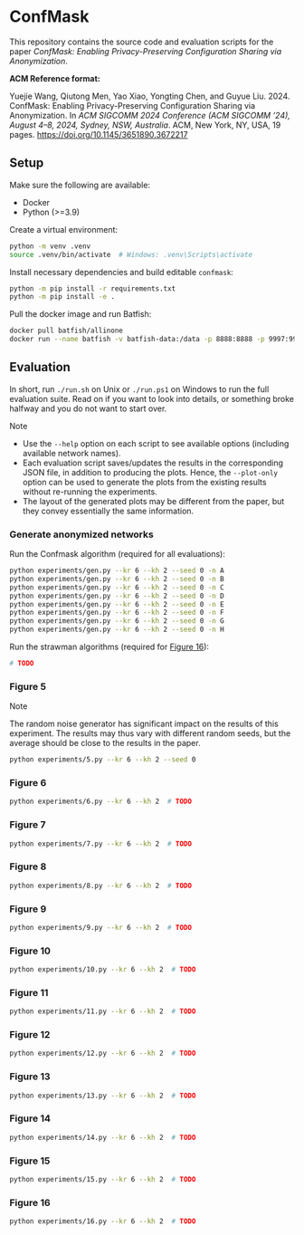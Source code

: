 # ConfMask

This repository contains the source code and evaluation scripts for the paper *ConfMask: Enabling Privacy-Preserving Configuration Sharing via Anonymization*.

**ACM Reference format:**

Yuejie Wang, Qiutong Men, Yao Xiao, Yongting Chen, and Guyue Liu. 2024. ConfMask: Enabling Privacy-Preserving Configuration Sharing via Anonymization. In *ACM SIGCOMM 2024 Conference (ACM SIGCOMM ’24), August 4–8, 2024, Sydney, NSW, Australia*. ACM, New York, NY, USA, 19 pages. https://doi.org/10.1145/3651890.3672217

## Setup

Make sure the following are available:

- Docker
- Python (>=3.9)

Create a virtual environment:

```bash
python -m venv .venv
source .venv/bin/activate  # Windows: .venv\Scripts\activate
```

Install necessary dependencies and build editable `confmask`:

```bash
python -m pip install -r requirements.txt
python -m pip install -e .
```

Pull the docker image and run Batfish:

```bash
docker pull batfish/allinone
docker run --name batfish -v batfish-data:/data -p 8888:8888 -p 9997:9997 -p 9996:9996 batfish/allinone
```

## Evaluation

In short, run `./run.sh` on Unix or `./run.ps1` on Windows to run the full evaluation
suite. Read on if you want to look into details, or something broke halfway and you do
not want to start over.

> [!NOTE]
> - Use the `--help` option on each script to see available options (including available network names).
> - Each evaluation script saves/updates the results in the corresponding JSON file, in addition to producing the plots. Hence, the `--plot-only` option can be used to generate the plots from the existing results without re-running the experiments.
> - The layout of the generated plots may be different from the paper, but they convey essentially the same information.

### Generate anonymized networks

Run the Confmask algorithm (required for all evaluations):

```bash
python experiments/gen.py --kr 6 --kh 2 --seed 0 -n A
python experiments/gen.py --kr 6 --kh 2 --seed 0 -n B
python experiments/gen.py --kr 6 --kh 2 --seed 0 -n C
python experiments/gen.py --kr 6 --kh 2 --seed 0 -n D
python experiments/gen.py --kr 6 --kh 2 --seed 0 -n E
python experiments/gen.py --kr 6 --kh 2 --seed 0 -n F
python experiments/gen.py --kr 6 --kh 2 --seed 0 -n G
python experiments/gen.py --kr 6 --kh 2 --seed 0 -n H
```

Run the strawman algorithms (required for [Figure 16](#figure-16)):

```bash
# TODO
```

### Figure 5

> [!NOTE]
> The random noise generator has significant impact on the results of this experiment. The results may thus vary with different random seeds, but the average should be close to the results in the paper.

```bash
python experiments/5.py --kr 6 --kh 2 --seed 0
```

### Figure 6

```bash
python experiments/6.py --kr 6 --kh 2  # TODO
```

### Figure 7

```bash
python experiments/7.py --kr 6 --kh 2  # TODO
```

### Figure 8

```bash
python experiments/8.py --kr 6 --kh 2  # TODO
```

### Figure 9

```bash
python experiments/9.py --kr 6 --kh 2  # TODO
```

### Figure 10

```bash
python experiments/10.py --kr 6 --kh 2  # TODO
```

### Figure 11

```bash
python experiments/11.py --kr 6 --kh 2  # TODO
```

### Figure 12

```bash
python experiments/12.py --kr 6 --kh 2  # TODO
```

### Figure 13

```bash
python experiments/13.py --kr 6 --kh 2  # TODO
```

### Figure 14

```bash
python experiments/14.py --kr 6 --kh 2  # TODO
```

### Figure 15

```bash
python experiments/15.py --kr 6 --kh 2  # TODO
```

### Figure 16

```bash
python experiments/16.py --kr 6 --kh 2  # TODO
```
